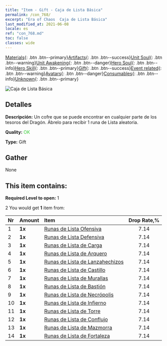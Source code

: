 ```yaml
---
title: "Item - Gift - Caja de Lista Básica"
permalink: /con_768/
excerpt: "Era of Chaos  Caja de Lista Básica"
last_modified_at: 2021-06-08
locale: es
ref: "con_768.md"
toc: false
classes: wide
---
```

 [Materials](/ItemsES/){: .btn .btn--primary}[Artifacts](/ItemsES/Artifacts/){: .btn .btn--success}[Unit Soul](/ItemsES/UnitSoul/){: .btn .btn--warning}[Unit Awakening](/ItemsES/UnitAwakening/){: .btn .btn--danger}[Hero Soul](/ItemsES/HeroSoul/){: .btn .btn--info}[Hero Skill](/ItemsES/HeroSkill/){: .btn .btn--primary}[Gift](/ItemsES/Gift/){: .btn .btn--success}[Event related](/ItemsES/Events/){: .btn .btn--warning}[Avatars](/ItemsES/Avatars/){: .btn .btn--danger}[Consumables](/ItemsES/Consumables/){: .btn .btn--info}[Unknown](/ItemsES/Unknown/){: .btn .btn--primary}

 ![Caja de Lista Básica](/images/t/i_tujianhezi1.png)

## Detalles
 **Descripción:** Un cofre que se puede encontrar en cualquier parte de los tesoros del Dragón. Ábrelo para recibir 1 runa de Lista aleatoria.

 **Quality:** <span style="color: #32CD32">OK</span>

 **Type:** Gift

## Gather

  None

## This item contains:

 **Required Level to open:** 1

 2 You would get **1** item  from:

  | Nr | Amount |     Item    | Drop Rate,% |
  |:---|:-------|:------------|:---------:|
  | 1 |  **1x** | [Runas de Lista Ofensiva](/ItemsES/con_734/) | 7.14 | 
  | 2 |  **1x** | [Runas de Lista Defensiva](/ItemsES/con_739/) | 7.14 | 
  | 3 |  **1x** | [Runas de Lista de Carga](/ItemsES/con_741/) | 7.14 | 
  | 4 |  **1x** | [Runas de Lista de Arquero](/ItemsES/con_742/) | 7.14 | 
  | 5 |  **1x** | [Runas de Lista de Lanzahechizos](/ItemsES/con_746/) | 7.14 | 
  | 6 |  **1x** | [Runas de Lista de Castillo](/ItemsES/con_752/) | 7.14 | 
  | 7 |  **1x** | [Runas de Lista de Murallas](/ItemsES/con_753/) | 7.14 | 
  | 8 |  **1x** | [Runas de Lista de Bastión](/ItemsES/con_754/) | 7.14 | 
  | 9 |  **1x** | [Runas de Lista de Necrópolis](/ItemsES/con_755/) | 7.14 | 
  | 10 |  **1x** | [Runas de Lista de Infierno](/ItemsES/con_777/) | 7.14 | 
  | 11 |  **1x** | [Runas de Lista de Torre](/ItemsES/con_785/) | 7.14 | 
  | 12 |  **1x** | [Runas de Lista de Conflujo](/ItemsES/con_791/) | 7.14 | 
  | 13 |  **1x** | [Runas de Lista de Mazmorra](/ItemsES/con_792/) | 7.14 | 
  | 14 |  **1x** | [Runas de Lista de Fortaleza](/ItemsES/con_818/) | 7.14 | 
